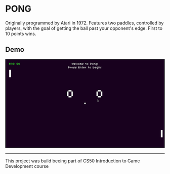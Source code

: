 # PONG
 Originally programmed by Atari in 1972. Features two paddles, controlled by players, with the goal of getting the ball past your opponent's edge. First to 10 points wins. 

 ## Demo

 !['demo'](demo.gif)

 ------------------------------------

 This project was build beeing part of CS50 Introduction to Game Development course 